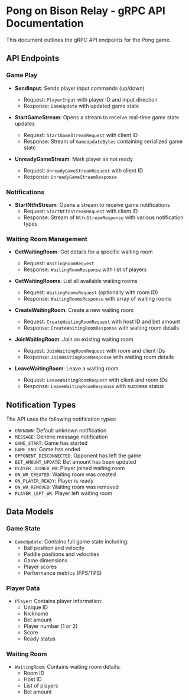 # Pong on Bison Relay - gRPC API Documentation

This document outlines the gRPC API endpoints for the Pong game.

## API Endpoints

### Game Play
- **SendInput**: Sends player input commands (up/down)
  - Request: `PlayerInput` with player ID and input direction
  - Response: `GameUpdate` with updated game state

- **StartGameStream**: Opens a stream to receive real-time game state updates
  - Request: `StartGameStreamRequest` with client ID
  - Response: Stream of `GameUpdateBytes` containing serialized game state

- **UnreadyGameStream**: Mark player as not ready
  - Request: `UnreadyGameStreamRequest` with client ID
  - Response: `UnreadyGameStreamResponse`

### Notifications
- **StartNtfnStream**: Opens a stream to receive game notifications
  - Request: `StartNtfnStreamRequest` with client ID
  - Response: Stream of `NtfnStreamResponse` with various notification types

### Waiting Room Management
- **GetWaitingRoom**: Get details for a specific waiting room
  - Request: `WaitingRoomRequest` 
  - Response: `WaitingRoomResponse` with list of players

- **GetWaitingRooms**: List all available waiting rooms
  - Request: `WaitingRoomsRequest` (optionally with room ID)
  - Response: `WaitingRoomsResponse` with array of waiting rooms

- **CreateWaitingRoom**: Create a new waiting room
  - Request: `CreateWaitingRoomRequest` with host ID and bet amount
  - Response: `CreateWaitingRoomResponse` with waiting room details

- **JoinWaitingRoom**: Join an existing waiting room
  - Request: `JoinWaitingRoomRequest` with room and client IDs
  - Response: `JoinWaitingRoomResponse` with waiting room details

- **LeaveWaitingRoom**: Leave a waiting room
  - Request: `LeaveWaitingRoomRequest` with client and room IDs
  - Response: `LeaveWaitingRoomResponse` with success status

## Notification Types

The API uses the following notification types:

- `UNKNOWN`: Default unknown notification
- `MESSAGE`: Generic message notification
- `GAME_START`: Game has started
- `GAME_END`: Game has ended
- `OPPONENT_DISCONNECTED`: Opponent has left the game
- `BET_AMOUNT_UPDATE`: Bet amount has been updated
- `PLAYER_JOINED_WR`: Player joined waiting room
- `ON_WR_CREATED`: Waiting room was created
- `ON_PLAYER_READY`: Player is ready
- `ON_WR_REMOVED`: Waiting room was removed
- `PLAYER_LEFT_WR`: Player left waiting room

## Data Models

### Game State
- `GameUpdate`: Contains full game state including:
  - Ball position and velocity
  - Paddle positions and velocities
  - Game dimensions
  - Player scores
  - Performance metrics (FPS/TPS)

### Player Data
- `Player`: Contains player information:
  - Unique ID
  - Nickname
  - Bet amount
  - Player number (1 or 2)
  - Score
  - Ready status

### Waiting Room
- `WaitingRoom`: Contains waiting room details:
  - Room ID
  - Host ID
  - List of players
  - Bet amount

